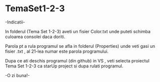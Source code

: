 # TemaSet1-2-3
-Indicatii-

In folderul (Tema Set 1-2-3) aveti un fisier Color.txt unde puteti schimba culoarea consolei daca doriti.

Parola pt a rula programul se afla in folderul (Properties) unde veti gasi un fisier .txt , al 21-lea numar este parola programului.

Dupa ce ati deschis programul (din github) in VS , veti selecta proiectul Tema Set 1-2-3 ca starUp project si dupa rulati programul.

-O zi buna!-
